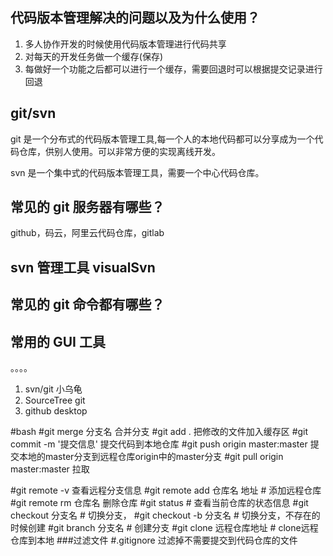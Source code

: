 ## 代码版本管理解决的问题以及为什么使用？

1. 多人协作开发的时候使用代码版本管理进行代码共享
2. 对每天的开发任务做一个缓存(保存)
3. 每做好一个功能之后都可以进行一个缓存，需要回退时可以根据提交记录进行回退

## git/svn

git 是一个分布式的代码版本管理工具,每一个人的本地代码都可以分享成为一个代码仓库，供别人使用。可以非常方便的实现离线开发。

svn 是一个集中式的代码版本管理工具，需要一个中心代码仓库。

## 常见的 git 服务器有哪些？

github，码云，阿里云代码仓库，gitlab

## svn 管理工具 visualSvn

## 常见的 git 命令都有哪些？


## 常用的 GUI 工具
。。。。


1. svn/git 小乌龟
2. SourceTree git
3. github desktop





#bash
#git merge 分支名   合并分支
#git add . 把修改的文件加入缓存区
#git commit -m '提交信息'  提交代码到本地仓库
#git push origin master:master  提交本地的master分支到远程仓库origin中的master分支
#git pull origin master:master  拉取



#git remote -v  查看远程分支信息
#git remote add 仓库名 地址 # 添加远程仓库
#git remote rm 仓库名    删除仓库
#git status # 查看当前仓库的状态信息
#git checkout 分支名 # 切换分支，
#git checkout -b 分支名 # 切换分支，不存在的时候创建
#git branch 分支名 # 创建分支
#git clone 远程仓库地址 # clone远程仓库到本地
###过滤文件
#.gitignore 过滤掉不需要提交到代码仓库的文件

